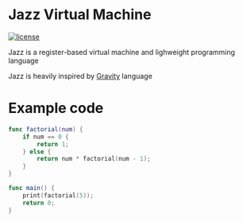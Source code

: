 # Jazz Virtual Machine
[![license](https://img.shields.io/badge/license-MIT-blue.svg)](https://github.com/playXE/Jazz/blob/master/LICENSE)


Jazz is a register-based virtual machine and lighweight programming language

Jazz is heavily inspired by [Gravity](https://marcobambini.github.io/gravity/#/) language


# Example code

```swift
func factorial(num) {
    if num == 0 {
        return 1;
    } else {
        return num * factorial(num - 1);
    }
}

func main() {
    print(factorial(5));
    return 0;
}


```
